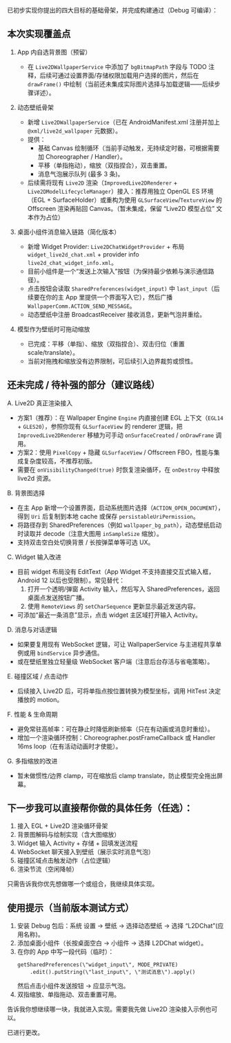已初步实现你提出的四大目标的基础骨架，并完成构建通过（Debug 可编译）：

## 本次实现覆盖点

1. App 内自选背景图（预留）
   - 在 `Live2DWallpaperService` 中添加了 `bgBitmapPath` 字段与 TODO 注释，后续可通过设置界面/存储权限加载用户选择的图片，然后在 `drawFrame()` 中绘制（当前还未集成实际图片选择与加载逻辑——后续步骤详述）。

2. 动态壁纸骨架
   - 新增 `Live2DWallpaperService`（已在 AndroidManifest.xml 注册并加上 `@xml/live2d_wallpaper` 元数据）。
   - 提供：
     - 基础 Canvas 绘制循环（当前手动触发，无持续定时器，可根据需要加 Choreographer / Handler）。
     - 平移（单指拖动），缩放（双指捏合），双击重置。
     - 消息气泡展示队列 (最多 3 条)。
   - 后续需将现有 `Live2D` 渲染（`ImprovedLive2DRenderer` + `Live2DModelLifecycleManager`）接入：推荐用独立 OpenGL ES 环境（EGL + SurfaceHolder）或重构为使用 `GLSurfaceView`/`TextureView` 的 Offscreen 渲染再贴回 Canvas。（暂未集成，保留 “Live2D 模型占位” 文本作为占位）

3. 桌面小组件消息输入链路（简化版本）
   - 新增 Widget Provider: `Live2DChatWidgetProvider` + 布局 `widget_live2d_chat.xml` + provider info `live2d_chat_widget_info.xml`。
   - 目前小组件是一个“发送上次输入”按钮（为保持最少依赖与演示通信路径）。
   - 点击按钮会读取 `SharedPreferences(widget_input)` 中 `last_input`（后续要在你的主 App 里提供一个界面写入它），然后广播 `WallpaperComm.ACTION_SEND_MESSAGE`。
   - 动态壁纸中注册 BroadcastReceiver 接收消息，更新气泡并重绘。

4. 模型作为壁纸时可拖动缩放
   - 已完成：平移（单指）、缩放（双指捏合）、双击归位（重置 scale/translate）。
   - 当前对拖拽和缩放没有边界限制，可后续引入边界裁剪或惯性。

## 还未完成 / 待补强的部分（建议路线）

A. Live2D 真正渲染接入
- 方案1（推荐）：在 Wallpaper Engine `Engine` 内直接创建 EGL 上下文（`EGL14` + `GLES20`），参照你现有 `GLSurfaceView` 的 renderer 逻辑，把 `ImprovedLive2DRenderer` 移植为可手动 `onSurfaceCreated` / `onDrawFrame` 调用。
- 方案2：使用 `PixelCopy` + 隐藏 `GLSurfaceView` / Offscreen FBO，性能与集成复杂度较高，不推荐初版。
- 需要在 `onVisibilityChanged(true)` 时恢复渲染循环，在 `onDestroy` 中释放 live2d 资源。

B. 背景图选择
- 在主 App 新增一个设置界面，启动系统图片选择（`ACTION_OPEN_DOCUMENT`），得到 `Uri` 后复制到本地 cache 或保存 `persistableUriPermission`。
- 将路径存到 SharedPreferences（例如 `wallpaper_bg_path`），动态壁纸启动时读取并 decode（注意大图用 `inSampleSize` 缩放）。
- 支持双击空白处切换背景 / 长按弹菜单等可选 UX。

C. Widget 输入改进
- 目前 widget 布局没有 EditText（App Widget 不支持直接交互式输入框，Android 12 以后也受限制）。常见替代：
  1) 打开一个透明/弹窗 Activity 输入，然后写入 SharedPreferences，返回桌面点发送按钮广播。
  2) 使用 `RemoteViews` 的 `setCharSequence` 更新显示最近发送内容。
- 可添加“最近一条消息”显示，点击 widget 主区域打开输入 Activity。

D. 消息与对话逻辑
- 如果要复用现有 WebSocket 逻辑，可让 WallpaperService 与主进程共享单例或用 `bindService` 异步通信。
- 或在壁纸里独立轻量级 WebSocket 客户端（注意后台存活与省电策略）。

E. 碰撞区域 / 点击动作
- 后续接入 Live2D 后，可将单指点按位置转换为模型坐标，调用 HitTest 决定播放的 motion。

F. 性能 & 生命周期
- 避免常驻高帧率：可在静止时降低刷新频率（只在有动画或消息时重绘）。
- 增加一个渲染循环控制：Choreographer.postFrameCallback 或 Handler 16ms loop（在有活动动画时才使能）。

G. 多指缩放的改进
- 暂未做惯性/边界 clamp，可在缩放后 clamp translate，防止模型完全拖出屏幕。

## 下一步我可以直接帮你做的具体任务（任选）：
1. 接入 EGL + Live2D 渲染循环骨架
2. 背景图解码与绘制实现（含大图缩放）
3. Widget 输入 Activity + 存储 + 回填发送流程
4. WebSocket 聊天接入到壁纸（展示实时消息气泡）
5. 碰撞区域点击触发动作（占位逻辑）
6. 渲染节流（空闲降帧）

只需告诉我你优先想做哪一个或组合，我继续具体实现。

## 使用提示（当前版本测试方式）
1. 安装 Debug 包后：系统 设置 -> 壁纸 -> 选择动态壁纸 -> 选择 “L2DChat”(应用名称)。
2. 添加桌面小组件（长按桌面空白 -> 小组件 -> 选择 L2DChat widget）。
3. 在你的 App 中写一段代码（临时）：
   ```
   getSharedPreferences(\"widget_input\", MODE_PRIVATE)
       .edit().putString(\"last_input\", \"测试消息\").apply()
   ```
   然后点击小组件发送按钮 -> 应显示气泡。
4. 双指缩放、单指拖动、双击重置可用。

告诉我你想继续哪一块，我就进入实现。需要我先做 Live2D 渲染接入示例也可以。

已进行更改。